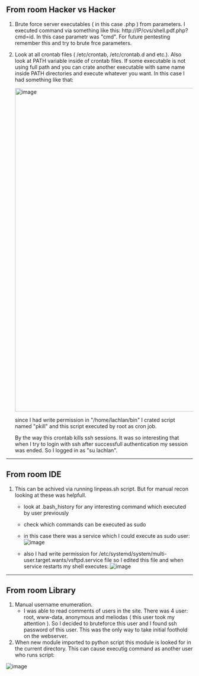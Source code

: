## From room Hacker vs Hacker
1. Brute force server executables ( in this case .php ) from parameters. I executed command via something like this: http://IP/cvs/shell.pdf.php?cmd=id.
   In this case parametr was "cmd". For future pentesting remember this and try to brute frce parameters.
   
2. Look at all crontab files ( /etc/crontab, /etc/crontab.d and etc.). Also look at PATH variable inside of crontab files. If some executable is not using full path and you can crate another executable with same name inside PATH directories and execute whatever you want.
   In this case I had something like that:
   
   <img width="873" alt="image" src="https://user-images.githubusercontent.com/99633184/200292002-9bf06741-a2cb-424a-ba6c-3286b28f4fc7.png">

   since I had write permission in "/home/lachlan/bin" I crated script named "pkill" and this script executed by root as cron job.
   
   By the way this crontab kills ssh sessions. It was so interesting that when I try to login with ssh after successfull authentication my session was ended. So I logged in as "su lachlan".
-----------------------------------------------------------------------------

## From room IDE
1. This can be achived via running linpeas.sh script. But for manual recon looking at these was helpfull.
   - look at .bash_history for any interesting command which executed by user previously
   - check which commands can be executed as sudo
   - in this case there was a service which I could execute as sudo user:
![image](https://user-images.githubusercontent.com/99633184/201297102-1dbe67be-9445-4404-99c7-035a807a5905.png)

   - also I had write permission for /etc/systemd/system/multi-user.target.wants/vsftpd.service file so I edited this file and when service restarts my shell executes:
![image](https://user-images.githubusercontent.com/99633184/201298665-0b201d88-2470-4168-b867-d408919911aa.png)

----------------------------------------------------------------------------------------------------------
## From room Library
1. Manual username enumeration.
   - I was able to read comments of users in the site. There was 4 user: root, www-data, anonymous and meliodas ( this user took my attention ). So I decided to bruteforce this user and I found ssh password of this user. This was the only way to take initial foothold on the webserver.
2. When new module imported to python script this module is looked for in the current directory. This can cause executig command as another user who runs script:


![image](https://user-images.githubusercontent.com/99633184/201655243-86318968-f42b-4e0c-b60c-9a3624777a79.png)
